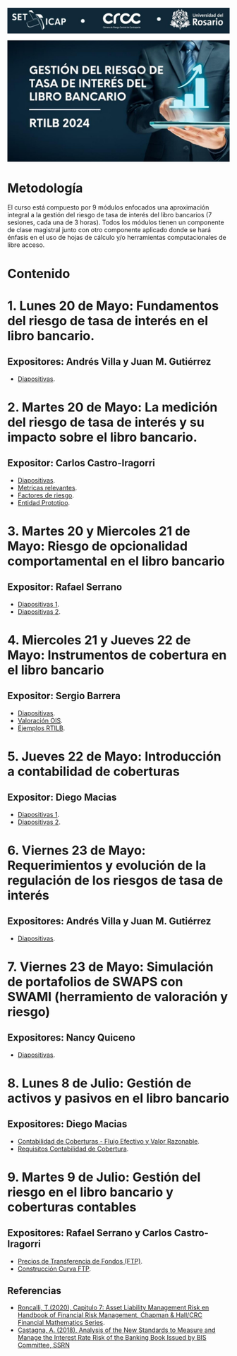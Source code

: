 ![alt text](logoCurso.jpg)

# Metodología
El curso está compuesto por 9 módulos enfocados una aproximación integral a la gestión 
del riesgo de tasa de interés del libro bancarios (7 sesiones, cada una de 3 horas). 
Todos los módulos tienen un componente de clase magistral junto con otro componente 
aplicado donde se hará énfasis en el uso de hojas de cálculo y/o herramientas 
computacionales de libre acceso.

# Contenido
# 1. Lunes 20 de Mayo: Fundamentos del riesgo de tasa de interés en el libro bancario.
## Expositores: Andrés Villa y Juan M. Gutiérrez
  * [Diapositivas](https://github.com/rtilb/cursoMayo2024/blob/main/fundamentosRTILB.pdf).
# 2. Martes 20 de Mayo: La medición del riesgo de tasa de interés y su impacto sobre el libro bancario.
## Expositor: Carlos Castro-Iragorri
  * [Diapositivas](https://github.com/rtilb/cursoMayo2024/blob/main/martesRTILB.pdf).
  * [Metricas relevantes](https://github.com/rtilb/cursoMayo2024/blob/main/martesMetricas.xlsx).
  * [Factores de riesgo](https://github.com/rtilb/cursoMayo2024/blob/main/martesFactoresRiesgo.xlsx).
  * [Entidad Prototipo](https://github.com/rtilb/cursoMayo2024/blob/main/martesEntidadPrototipo.xlsx).
# 3. Martes 20 y Miercoles 21 de Mayo: Riesgo de opcionalidad comportamental en el libro bancario
## Expositor: Rafael Serrano
  * [Diapositivas 1](https://github.com/rtilb/cursoMayo2024/blob/main/opcionalidadRTILB.pdf).
  * [Diapositivas 2](https://github.com/rtilb/cursoMayo2024/blob/main/RTILB_RSerrano_22mayo2024.pdf).
# 4. Miercoles 21 y Jueves 22 de Mayo: Instrumentos de cobertura en el libro bancario
## Expositor: Sergio Barrera
  * [Diapositivas](https://github.com/rtilb/cursoMayo2024/blob/main/Instrumentos_de_cobertura_RTILB.pdf).
  * [Valoración OIS](https://github.com/rtilb/cursoMayo2024/blob/main/Valoracion_OIS.xlsx).
  * [Ejemplos RTILB](https://github.com/rtilb/cursoMayo2024/blob/main/EjemplosRTILBV4.xlsx).
# 5. Jueves 22 de Mayo: Introducción a contabilidad de coberturas 
## Expositor: Diego Macias
  * [Diapositivas 1](https://github.com/rtilb/cursoMayo2024/blob/main/ContabilidadCoberturasCRCC.pdf).
  * [Diapositivas 2](https://github.com/rtilb/cursoMayo2024/blob/main/RequisitosContabilidaddeCoberturaCRCC.pdf).
# 6. Viernes 23 de Mayo: Requerimientos y evolución de la regulación de los riesgos de tasa de interés
## Expositores: Andrés Villa y Juan M. Gutiérrez
  * [Diapositivas](https://github.com/rtilb/cursoMayo2024/blob/main/regulacionRTILB.pptx).
# 7. Viernes 23 de Mayo: Simulación de portafolios de SWAPS con SWAMI (herramiento de valoración y riesgo)  
## Expositores: Nancy Quiceno
  * [Diapositivas]().
# 8. Lunes 8 de Julio: Gestión de activos y pasivos en el libro bancario  
## Expositores: Diego Macias
  * [Contabilidad de Coberturas - Flujo Efectivo y Valor Razonable](https://github.com/rtilb/cursoMayo2024/blob/main/FEyVR.pdf).
  * [Requisitos Contabilidad de Cobertura](https://github.com/rtilb/cursoMayo2024/blob/main/requisitos.pdf).
# 9. Martes 9 de Julio: Gestión del riesgo en el libro bancario y coberturas contables 
## Expositores: Rafael Serrano y Carlos Castro-Iragorri
  * [Precios de Transferencia de Fondos (FTP)](https://github.com/rtilb/cursoMayo2024/blob/main/RTILB_FTP.pdf).
  * [Construcción Curva FTP](https://github.com/rtilb/cursoMayo2024/blob/main/ftpExamples.xlsx).
## Referencias
  * [Roncalli, T.(2020), Capitulo 7: Asset Liability Management Risk en Handbook of Financial Risk Management, Chapman & Hall/CRC Financial Mathematics Series](http://www.thierry-roncalli.com/download/HFRM-Chap7.pdf).
  * [Castagna, A. (2018), Analysis of the New Standards to Measure and Manage the Interest Rate Risk of the Banking Book Issued by BIS Committee, SSRN](https://ssrn.com/abstract=3167696)
  
